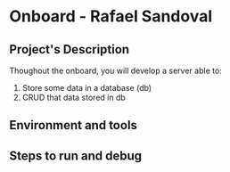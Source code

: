# Onboard - Rafael Sandoval

## Project's Description
Thoughout the onboard, you will develop a server able to:

1. Store some data in a database (db)
2. CRUD that data stored in db

## Environment and tools

## Steps to run and debug
